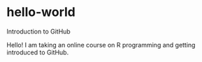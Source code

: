 # hello-world
Introduction to GitHub

Hello!  I am taking an online course on R programming and getting introduced to GitHub.
